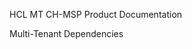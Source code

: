 <?xml version="1.0" encoding="UTF-8"?>
<!DOCTYPE task PUBLIC "-//OASIS//DTD DITA Task//EN" "task.dtd">
HCL MT CH-MSP Product Documentation

Multi-Tenant Dependencies
<?tm 1541016643182 1 HCL Connections ?>

